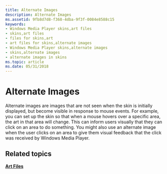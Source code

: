 ```yaml
---
title: Alternate Images
description: Alternate Images
ms.assetid: 9fb8d7d8-f368-4dba-9f3f-0084e8588c15
keywords:
- Windows Media Player skins,art files
- skins,art files
- files for skins,art
- art files for skins,alternate images
- Windows Media Player skins,alternate images
- skins,alternate images
- alternate images in skins
ms.topic: article
ms.date: 05/31/2018
---
```


# Alternate Images

Alternate images are images that are not seen when the skin is initially displayed, but become visible in response to mouse events. For example, you can set up the skin so that when a mouse hovers over a specific area, the art in that area will change. This can inform users visually that they can click on an area to do something. You might also use an alternate image when the user clicks on an area to give them visual feedback that the click was received by Windows Media Player.

## Related topics

<dl> <dt>

[**Art Files**](art-files.md)
</dt> </dl>

 

 





